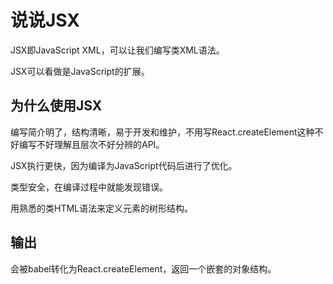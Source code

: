 # 说说JSX

JSX即JavaScript XML，可以让我们编写类XML语法。

JSX可以看做是JavaScript的扩展。

## 为什么使用JSX

编写简介明了，结构清晰，易于开发和维护，不用写React.createElement这种不好编写不好理解且层次不好分辨的API。

JSX执行更快，因为编译为JavaScript代码后进行了优化。

类型安全，在编译过程中就能发现错误。

用熟悉的类HTML语法来定义元素的树形结构。

## 输出

会被babel转化为React.createElement，返回一个嵌套的对象结构。

